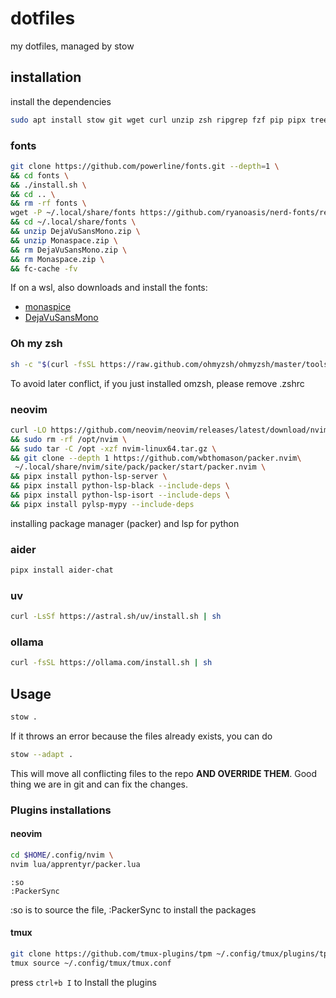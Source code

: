 # dotfiles
my dotfiles, managed by stow

## installation

install the dependencies

```sh
sudo apt install stow git wget curl unzip zsh ripgrep fzf pip pipx tree tmux bc coreutils gawk jq playerctl python3-debugpy
```

### fonts

```sh
git clone https://github.com/powerline/fonts.git --depth=1 \
&& cd fonts \
&& ./install.sh \
&& cd .. \
&& rm -rf fonts \
wget -P ~/.local/share/fonts https://github.com/ryanoasis/nerd-fonts/releases/download/v3.3.0/DejaVuSansMono.zip https://github.com/ryanoasis/nerd-fonts/releases/download/v3.3.0/Monaspace.zip \
&& cd ~/.local/share/fonts \
&& unzip DejaVuSansMono.zip \
&& unzip Monaspace.zip \
&& rm DejaVuSansMono.zip \
&& rm Monaspace.zip \
&& fc-cache -fv
```
If on a wsl, also downloads and install the fonts:
- [monaspice](https://github.com/ryanoasis/nerd-fonts/releases/download/v3.3.0/Monaspace.zip)
- [DejaVuSansMono](https://github.com/ryanoasis/nerd-fonts/releases/download/v3.3.0/DejaVuSansMono.zip)

### Oh my zsh

```sh
sh -c "$(curl -fsSL https://raw.github.com/ohmyzsh/ohmyzsh/master/tools/install.sh)"
```
To avoid later conflict, if you just installed omzsh, please remove .zshrc

### neovim

```sh
curl -LO https://github.com/neovim/neovim/releases/latest/download/nvim-linux64.tar.gz \
&& sudo rm -rf /opt/nvim \
&& sudo tar -C /opt -xzf nvim-linux64.tar.gz \
&& git clone --depth 1 https://github.com/wbthomason/packer.nvim\
 ~/.local/share/nvim/site/pack/packer/start/packer.nvim \
&& pipx install python-lsp-server \
&& pipx install python-lsp-black --include-deps \
&& pipx install python-lsp-isort --include-deps \
&& pipx install pylsp-mypy --include-deps
```

installing package manager (packer) and lsp for python

### aider

```sh
pipx install aider-chat
```

### uv

```sh
curl -LsSf https://astral.sh/uv/install.sh | sh
```

### ollama

```sh
curl -fsSL https://ollama.com/install.sh | sh
```

## Usage

```sh
stow .
```

If it throws an error because the files already exists, you can do
```sh
stow --adapt .
```
This will move all conflicting files to the repo **AND OVERRIDE THEM**. Good thing we are in git and can fix the changes.

### Plugins installations

#### neovim

```sh
cd $HOME/.config/nvim \
nvim lua/apprentyr/packer.lua
```

```neovim
:so
:PackerSync
```
:so is to source the file, :PackerSync to install the packages

#### tmux

```sh
git clone https://github.com/tmux-plugins/tpm ~/.config/tmux/plugins/tpm
tmux source ~/.config/tmux/tmux.conf
```

press `ctrl+b I` to Install the plugins



